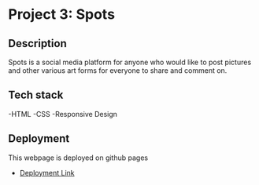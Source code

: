 # Project 3: Spots

## Description

Spots is a social media platform for anyone who would like to post pictures and other various art forms for everyone to share and comment on.

## Tech stack

-HTML
-CSS
-Responsive Design

## Deployment

This webpage is deployed on github pages

- [Deployment Link](https://thewarriors666.github.io/se_project_spots)
